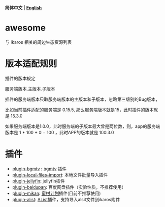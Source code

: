 **简体中文** | **[English](README-EN.MD)**
# awesome
与 Ikaros 相关的周边生态资源列表

# 版本适配规则

插件的版本规定

服务端版本.主版本.子版本

插件的服务端版本只取服务端版本的主版本和子版本，忽略第三级别的Bug版本，

比如当前插件适配的服务端是 0.15.5, 那么服务端版本就是15，此时插件的版本就是 15.3.0

如果服务端版本是1.0.0，此时服务端的子版本最大曾是两位数，则，app的服务端版本是 1 * 100 + 0 = 100 ，此时APP的版本就是 100.3.0

# 插件
- [plugin-bgmtv](https://github.com/ikaros-dev/plugin-bgmtv) : [bgmtv](https://bgm.tv/) 插件
- [plugin-local-files-import](https://github.com/ikaros-dev/plugin-local-files-import): 本地文件批量导入插件
- [plugin-jellyfin](https://github.com/ikaros-dev/plugin-jellyfin): jellyfin插件
- [plugin-baidupan](https://github.com/ikaros-dev/plugin-baidupan): 百度网盘插件（实验性质，不推荐使用）
- [plugin-mikan](https://github.com/ikaros-dev/plugin-mikan): [蜜柑计划](https://mikanime.tv/)插件(目前不推荐使用)
- [plugin-alist](https://github.com/ikaros-dev/plugin-alist): [AList](https://alist.nn.ci/)插件，支持导入alsit文件到ikaros附件
